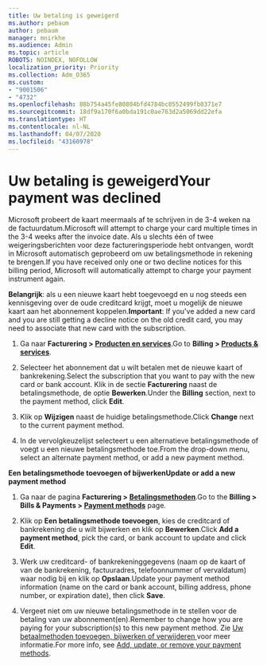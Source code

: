 ```yaml
---
title: Uw betaling is geweigerd
ms.author: pebaum
author: pebaum
manager: mnirkhe
ms.audience: Admin
ms.topic: article
ROBOTS: NOINDEX, NOFOLLOW
localization_priority: Priority
ms.collection: Adm_O365
ms.custom:
- "9001506"
- "4732"
ms.openlocfilehash: 88b754a45fe80804bfd4784bc0552499fb0371e7
ms.sourcegitcommit: 18df9a170f6a0bda191c0ae763d2a5069dd22efa
ms.translationtype: HT
ms.contentlocale: nl-NL
ms.lasthandoff: 04/07/2020
ms.locfileid: "43160978"
---
```

# <a name="your-payment-was-declined"></a><span data-ttu-id="28ad7-102">Uw betaling is geweigerd</span><span class="sxs-lookup"><span data-stu-id="28ad7-102">Your payment was declined</span></span>

<span data-ttu-id="28ad7-103">Microsoft probeert de kaart meermaals af te schrijven in de 3-4 weken na de factuurdatum.</span><span class="sxs-lookup"><span data-stu-id="28ad7-103">Microsoft will attempt to charge your card multiple times in the 3-4 weeks after the invoice date.</span></span>  <span data-ttu-id="28ad7-104">Als u slechts één of twee weigeringsberichten voor deze factureringsperiode hebt ontvangen, wordt in Microsoft automatisch geprobeerd om uw betalingsmethode in rekening te brengen.</span><span class="sxs-lookup"><span data-stu-id="28ad7-104">If you have received only one or two decline notices for this billing period, Microsoft will automatically attempt to charge your payment instrument again.</span></span>  

<span data-ttu-id="28ad7-105">**Belangrijk**: als u een nieuwe kaart hebt toegevoegd en u nog steeds een kennisgeving over de oude creditcard krijgt, moet u mogelijk de nieuwe kaart aan het abonnement koppelen.</span><span class="sxs-lookup"><span data-stu-id="28ad7-105">**Important**: If you've added a new card and you are still getting a decline notice on the old credit card, you may need to associate that new card with the subscription.</span></span>

1. <span data-ttu-id="28ad7-106">Ga naar **Facturering > [Producten en services](https://go.microsoft.com/fwlink/p/?linkid=842054)**.</span><span class="sxs-lookup"><span data-stu-id="28ad7-106">Go to **Billing > [Products & services](https://go.microsoft.com/fwlink/p/?linkid=842054)**.</span></span>

2. <span data-ttu-id="28ad7-107">Selecteer het abonnement dat u wilt betalen met de nieuwe kaart of bankrekening.</span><span class="sxs-lookup"><span data-stu-id="28ad7-107">Select the subscription that you want to pay with the new card or bank account.</span></span> <span data-ttu-id="28ad7-108">Klik in de sectie **Facturering** naast de betalingsmethode, de optie **Bewerken**.</span><span class="sxs-lookup"><span data-stu-id="28ad7-108">Under the **Billing** section, next to the payment method, click **Edit**.</span></span>

3. <span data-ttu-id="28ad7-109">Klik op **Wijzigen** naast de huidige betalingsmethode.</span><span class="sxs-lookup"><span data-stu-id="28ad7-109">Click **Change** next to the current payment method.</span></span>

4. <span data-ttu-id="28ad7-110">In de vervolgkeuzelijst selecteert u een alternatieve betalingsmethode of voegt u een nieuwe betalingsmethode toe.</span><span class="sxs-lookup"><span data-stu-id="28ad7-110">From the drop-down menu, select an alternate payment method, or add a new payment method.</span></span>

<span data-ttu-id="28ad7-111">**Een betalingsmethode toevoegen of bijwerken**</span><span class="sxs-lookup"><span data-stu-id="28ad7-111">**Update or add a new payment method**</span></span>

1. <span data-ttu-id="28ad7-112">Ga naar de pagina **Facturering > [Betalingsmethoden](https://go.microsoft.com/fwlink/p/?linkid=2018806)**.</span><span class="sxs-lookup"><span data-stu-id="28ad7-112">Go to the **Billing > Bills & Payments > [Payment methods](https://go.microsoft.com/fwlink/p/?linkid=2018806)** page.</span></span>

2. <span data-ttu-id="28ad7-113">Klik op **Een betalingsmethode toevoegen**, kies de creditcard of bankrekening die u wilt bijwerken en klik op **Bewerken**.</span><span class="sxs-lookup"><span data-stu-id="28ad7-113">Click **Add a payment method**, pick the card, or bank account to update and click **Edit**.</span></span>

3. <span data-ttu-id="28ad7-114">Werk uw creditcard- of bankrekeninggegevens (naam op de kaart of van de bankrekening, factuuradres, telefoonnummer of vervaldatum) waar nodig bij en klik op **Opslaan**.</span><span class="sxs-lookup"><span data-stu-id="28ad7-114">Update your payment method information (name on the card or bank account, billing address, phone number, or expiration date), then click **Save**.</span></span>

4. <span data-ttu-id="28ad7-115">Vergeet niet om uw nieuwe betalingsmethode in te stellen voor de betaling van uw abonnement(en).</span><span class="sxs-lookup"><span data-stu-id="28ad7-115">Remember to change how you are paying for your subscription(s) to this new payment method.</span></span> <span data-ttu-id="28ad7-116">Zie [ Uw betaalmethoden toevoegen, bijwerken of verwijderen ](https://go.microsoft.com/fwlink/?linkid=2118133) voor meer informatie.</span><span class="sxs-lookup"><span data-stu-id="28ad7-116">For more info, see [Add, update, or remove your payment methods](https://go.microsoft.com/fwlink/?linkid=2118133).</span></span> 
